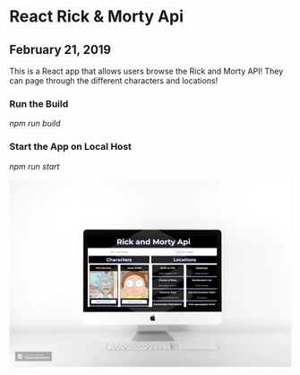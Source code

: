 # React Rick & Morty Api 
## February 21, 2019

This is a React app that allows users browse the Rick and Morty API! They can page through the different characters and locations!

### Run the Build
*npm run build*

### Start the App on Local Host
*npm run start*

![image of app](mockup.jpg)
